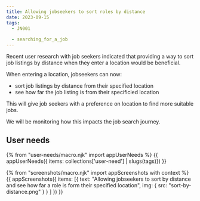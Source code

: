 ```yaml
---
title: Allowing jobseekers to sort roles by distance
date: 2023-09-15
tags:
  - JN001
  
  - searching_for_a_job
---
```


Recent user research with job seekers indicated that providing a way to sort job listings by distance when they enter a location would be beneficial.

When entering a location, jobseekers can now:
- sort job listings by distance from their specified location
- see how far the job listing is from their specificied location

This will give job seekers with a preference on location to find more suitable jobs.

We will be monitoring how this impacts the job search journey.

## User needs

{% from "user-needs/macro.njk" import appUserNeeds %}
{{ appUserNeeds({ items: collections['user-need'] | slugs(tags)}) }}

{% from "screenshots/macro.njk" import appScreenshots with context %}
{{ appScreenshots({
  items: [{
    text: "Allowing jobseekers to sort by distance and see how far a role is form their specified location",
    img: { src: "sort-by-distance.png" }
  }
  ]
}) }}
